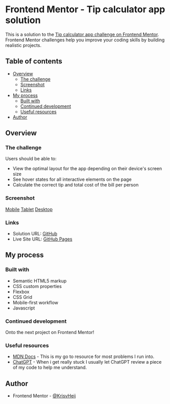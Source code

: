 # Frontend Mentor - Tip calculator app solution

This is a solution to the [Tip calculator app challenge on Frontend Mentor](https://www.frontendmentor.io/challenges/tip-calculator-app-ugJNGbJUX). Frontend Mentor challenges help you improve your coding skills by building realistic projects.

## Table of contents

- [Overview](#overview)
  - [The challenge](#the-challenge)
  - [Screenshot](#screenshot)
  - [Links](#links)
- [My process](#my-process)
  - [Built with](#built-with)
  - [Continued development](#continued-development)
  - [Useful resources](#useful-resources)
- [Author](#author)

## Overview

### The challenge

Users should be able to:

- View the optimal layout for the app depending on their device's screen size
- See hover states for all interactive elements on the page
- Calculate the correct tip and total cost of the bill per person

### Screenshot

[Mobile](./screenshots/mobile.png)
[Tablet](./screenshots/tablet.png)
[Desktop](./screenshots/desktop.png)

### Links

- Solution URL: [GitHub](https://github.com/KrisvHeij/tip-calculator-app)
- Live Site URL: [GitHub Pages](https://krisvheij.github.io/tip-calculator-app/)

## My process

### Built with

- Semantic HTML5 markup
- CSS custom properties
- Flexbox
- CSS Grid
- Mobile-first workflow
- Javascript

### Continued development

Onto the next project on Frontend Mentor!

### Useful resources

- [MDN Docs](https://developer.mozilla.org/en-US/) - This is my go to resource for most problems I run into.
- [ChatGPT](https://chatgpt.com/) - When i get really stuck I usually let ChatGPT review a piece of my code to help me understand.

## Author

- Frontend Mentor - [@KrisvHeij](https://www.frontendmentor.io/profile/KrisvHeij)
